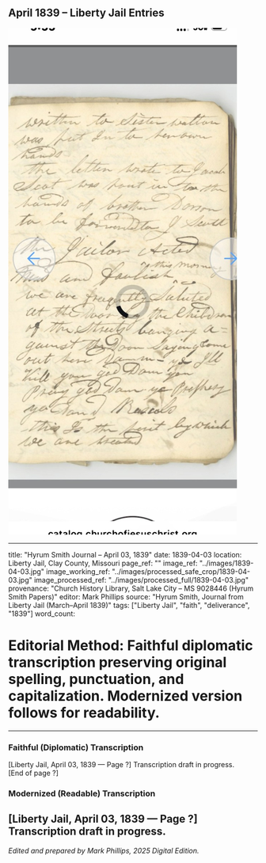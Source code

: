 ## April 1839 – Liberty Jail Entries

![Manuscript page thumbnail](../images/1839-04-03.jpg)

---
title: "Hyrum Smith Journal – April 03, 1839"
date: 1839-04-03
location: Liberty Jail, Clay County, Missouri
page_ref: ""
image_ref: "../images/1839-04-03.jpg"
image_working_ref: "../images/processed_safe_crop/1839-04-03.jpg"
image_processed_ref: "../images/processed_full/1839-04-03.jpg"
provenance: "Church History Library, Salt Lake City – MS 9028446 (Hyrum Smith Papers)"
editor: Mark Phillips
source: "Hyrum Smith, Journal from Liberty Jail (March–April 1839)"
tags: ["Liberty Jail", "faith", "deliverance", "1839"]
word_count:
# Editorial Method: Faithful diplomatic transcription preserving original spelling, punctuation, and capitalization. Modernized version follows for readability.
---

### Faithful (Diplomatic) Transcription
[Liberty Jail, April 03, 1839 — Page ?]
Transcription draft in progress.  
[End of page ?]

### Modernized (Readable) Transcription
[Liberty Jail, April 03, 1839 — Page ?]  
Transcription draft in progress.
---
*Edited and prepared by Mark Phillips, 2025 Digital Edition.*
